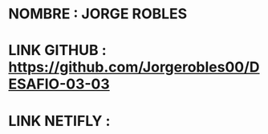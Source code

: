 # NOMBRE : JORGE ROBLES

# LINK GITHUB : https://github.com/Jorgerobles00/DESAFIO-03-03

# LINK NETIFLY : 